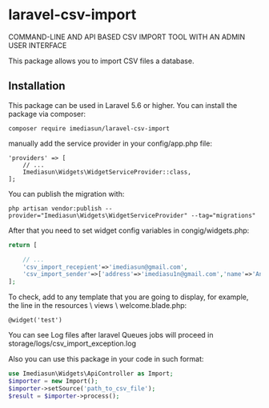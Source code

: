 # laravel-csv-import
COMMAND-LINE AND API BASED CSV IMPORT TOOL WITH AN ADMIN USER INTERFACE

This package allows you to import CSV files a database.
## Installation
This package can be used in Laravel 5.6 or higher. 
You can install the package via composer:

```
composer require imediasun/laravel-csv-import
```
manually add the service provider in your config/app.php file:

```
'providers' => [
    // ...
    Imediasun\Widgets\WidgetServiceProvider::class,
];
```
You can publish the migration with:

```
php artisan vendor:publish --provider="Imediasun\Widgets\WidgetServiceProvider" --tag="migrations"
```
After that you need to set widget config variables in congig/widgets.php:

```php
return [

    // ...
    'csv_import_recepient'=>'imediasun@gmail.com',
    'csv_import_sender'=>['address'=>'imediasu1n@gmail.com','name'=>'Andrey'],
];
```

To check, add to any template that you are going to display, for example, the line in the resources \ views \ welcome.blade.php:

```
@widget('test')
```
You can see Log files after laravel Queues jobs will proceed in storage/logs/csv_import_exception.log

Also you can use this package in your code in such format:

```php
use Imediasun\Widgets\ApiController as Import;
$importer = new Import();
$importer->setSource('path_to_csv_file');
$result = $importer->process();
```



